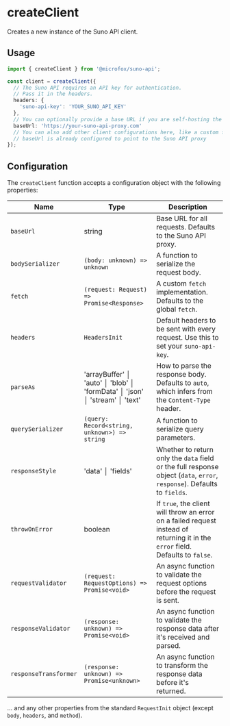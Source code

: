 # createClient

Creates a new instance of the Suno API client.

## Usage

```typescript
import { createClient } from '@microfox/suno-api';

const client = createClient({
  // The Suno API requires an API key for authentication.
  // Pass it in the headers.
  headers: {
    'suno-api-key': 'YOUR_SUNO_API_KEY'
  },
  // You can optionally provide a base URL if you are self-hosting the API
  baseUrl: 'https://your-suno-api-proxy.com'
  // You can also add other client configurations here, like a custom fetch implementation
  // baseUrl is already configured to point to the Suno API proxy
});
```

## Configuration

The `createClient` function accepts a configuration object with the following properties:

| Name                | Type                                      | Description                                                                                                                              |
| ------------------- | ----------------------------------------- | ---------------------------------------------------------------------------------------------------------------------------------------- |
| `baseUrl`           | string                                    | Base URL for all requests. Defaults to the Suno API proxy.                                                                               |
| `bodySerializer`    | `(body: unknown) => unknown`              | A function to serialize the request body.                                                                                                |
| `fetch`             | `(request: Request) => Promise<Response>` | A custom `fetch` implementation. Defaults to the global `fetch`.                                                                         |
| `headers`           | `HeadersInit`                             | Default headers to be sent with every request. Use this to set your `suno-api-key`.                                                      |
| `parseAs`           | 'arrayBuffer' │ 'auto' │ 'blob' │ 'formData' │ 'json' │ 'stream' │ 'text' | How to parse the response body. Defaults to `auto`, which infers from the `Content-Type` header. |
| `querySerializer`   | `(query: Record<string, unknown>) => string` | A function to serialize query parameters.                                                                                                |
| `responseStyle`     | 'data' │ 'fields'                         | Whether to return only the `data` field or the full response object (`data`, `error`, `response`). Defaults to `fields`.                   |
| `throwOnError`      | boolean                                   | If `true`, the client will throw an error on a failed request instead of returning it in the `error` field. Defaults to `false`.            |
| `requestValidator`  | `(request: RequestOptions) => Promise<void>` | An async function to validate the request options before the request is sent.                                                            |
| `responseValidator` | `(response: unknown) => Promise<void>`    | An async function to validate the response data after it's received and parsed.                                                          |
| `responseTransformer`| `(response: unknown) => Promise<unknown>` | An async function to transform the response data before it's returned.                                                                   |

... and any other properties from the standard `RequestInit` object (except `body`, `headers`, and `method`).